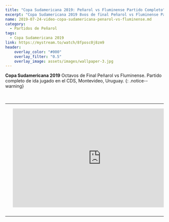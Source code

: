 ```yaml
---
title: "Copa Sudamericana 2019: Peñarol vs Fluminense Partido Completo"
excerpt: "Copa Sudamericana 2019 8vos de final Peñarol vs Fluminense Partido Completo CDS ida"
name: 2019-07-24-video-copa-sudamericana-penarol-vs-fluminense.md
category:
  - Partidos de Peñarol
tags:
  - Copa Sudamericana 2019
link: https://mystream.to/watch/8fposc0j8zm9
header:
    overlay_color: "#000"
    overlay_filter: "0.5"
    overlay_image: assets/images/wallpaper-3.jpg
---
```


**Copa Sudamericana 2019** Octavos de Final Peñarol vs Fluminense. Partido completo de ida jugado en el CDS, Montevideo, Uruguay.
{: .notice--warning}

<br>
<div id="media">
	<center>
		<table>
			<tbody>
  				<tr>
					<td height="13" width="21" background="{{ site.url }}/{{ site.baseurl }}/assets/images/12421152032.png"></td>
					<td height="13" background="{{ site.url }}/{{ site.baseurl }}/assets/images/55452124552.png"></td>
					<td height="13" width="21" background="{{ site.url }}/{{ site.baseurl }}/assets/images/45454787.png"></td>
  				</tr>
				<tr>
					<td width="21" background="{{ site.url }}/{{ site.baseurl }}/assets/images/21210212120.png"></td>
					<td>
						<iframe src="https://embed.mystream.to/8fposc0j8zm9" scrolling="no" frameborder="0" width="560" height="315" allowfullscreen="true" webkitallowfullscreen="true" mozallowfullscreen="true"></iframe>
					</td>
    					<td width="21" background="{{ site.url }}/{{ site.baseurl }}/assets/images/203233451.png"></td>
  				</tr>
				<tr>
    					<td height="17" width="21" background="{{ site.url }}/{{ site.baseurl }}/assets/images/23121542.png"></td>
    					<td height="17" background="{{ site.url }}/{{ site.baseurl }}/assets/images/12345456.png"></td>
    					<td height="25" width="21" background="{{ site.url }}/{{ site.baseurl }}/assets/images/2656564.png"></td>
  				</tr>
			</tbody>
		</table>
	</center>
</div>
